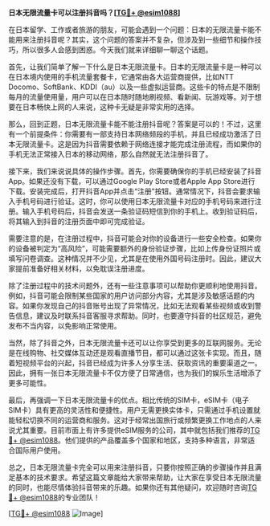 **日本无限流量卡可以注册抖音吗？[[TG💪+ @esim1088](https://t.me/s/esim1088)]**

在日本留学、工作或者旅游的朋友，可能会遇到一个问题：日本的无限流量卡能不能用来注册抖音呢？其实，这个问题的答案并不复杂，但涉及到一些细节和操作技巧，所以很多人会感到困惑。今天我们就来详细聊一聊这个话题。

首先，让我们简单了解一下什么是日本无限流量卡。日本的无限流量卡是一种可以在日本境内使用的手机流量套餐卡，它通常由各大运营商提供，比如NTT Docomo、SoftBank、KDDI（au）以及一些虚拟运营商。这些卡的特点是不限制每月的流量使用量，用户可以在日本随时随地刷视频、看新闻、玩游戏等。对于想要在日本畅快上网的人来说，这种卡无疑是非常实用的选择。

那么，回到正题，日本无限流量卡能不能注册抖音呢？答案是可以的！不过，这里有一个前提条件：你需要有一部支持日本网络频段的手机，并且已经成功激活了日本无限流量卡。这是因为抖音需要依赖于网络连接才能完成注册流程，而如果你的手机无法正常接入日本的移动网络，那么自然就无法注册抖音了。

接下来，我们来说说具体的操作步骤。首先，你需要确保你的手机已经安装了抖音App。如果还没有下载，可以通过Google Play Store或者Apple App Store进行下载。安装完成后，打开抖音App并点击“注册”按钮。通常情况下，抖音会要求输入手机号码进行验证。这时，你可以使用日本无限流量卡对应的手机号码来进行注册。输入手机号码后，抖音会发送一条验证码短信到你的手机上。收到验证码后，将其输入到抖音的注册页面中即可完成验证。

需要注意的是，在注册过程中，抖音可能会对你的设备进行一些安全检查。如果你的设备被判定为“高风险”，可能需要额外的身份验证步骤，比如上传身份证照片或填写问卷调查。这种情况并不少见，尤其是在使用外国号码注册时。因此，建议大家提前准备好相关材料，以免耽误注册进度。

除了注册过程中的技术问题外，还有一些注意事项可以帮助你更顺利地使用抖音。例如，抖音可能会限制某些国家的用户访问部分内容，尤其是涉及敏感话题的内容。如果你发现自己的抖音账号出现了异常情况，比如无法观看某些视频或收到警告信息，建议及时联系抖音客服寻求帮助。同时，也要遵守抖音的社区规范，避免发布不当内容，以免影响正常使用。

当然，除了抖音之外，日本无限流量卡还可以让你享受到更多的互联网服务。无论是在线购物、社交媒体互动还是观看直播节目，都可以通过这张卡实现。而且，随着短视频平台的兴起，抖音已经成为许多人分享生活、获取资讯的重要渠道之一。因此，拥有一张日本无限流量卡不仅方便了日常通信，也为我们的娱乐生活增添了更多可能性。

最后，再强调一下日本无限流量卡的优点。相比传统的SIM卡，eSIM卡（电子SIM卡）具有更高的灵活性和便捷性。用户无需更换实体卡，只需通过手机设置就能轻松切换不同的运营商和服务。这对于经常出国旅行或频繁更换工作地点的人来说尤其重要。目前市面上有许多提供eSIM服务的公司，其中就包括我们推荐的[TG💪+ @esim1088](https://t.me/s/esim1088)。他们提供的产品覆盖多个国家和地区，支持多种语言，非常适合国际用户使用。

总之，日本无限流量卡完全可以用来注册抖音，只要你按照正确的步骤操作并且满足基本的技术要求。希望这篇文章能给大家带来帮助，让大家在享受日本无限流量的同时，也能尽情体验抖音带来的乐趣。如果你还有其他疑问，欢迎随时咨询[TG💪+ @esim1088](https://t.me/s/esim1088)的专业团队！

[[TG💪+ @esim1088](https://t.me/s/esim1088) ![Image](https://i.postimg.cc/4NQfJmqS/Snipaste-2025-05-13-00-14-12.png)]